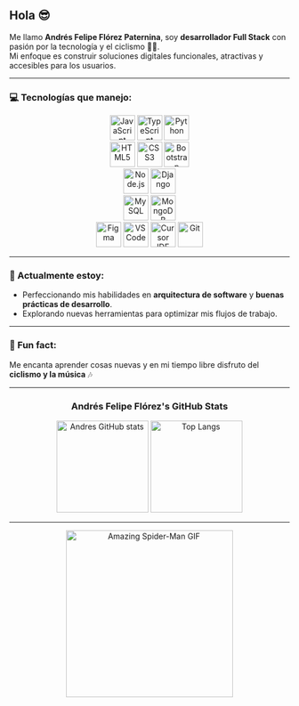 ## Hola 😎

Me llamo **Andrés Felipe Flórez Paternina**, soy **desarrollador Full Stack** con pasión por la tecnología y el ciclismo 🚴‍♂️.  
Mi enfoque es construir soluciones digitales funcionales, atractivas y accesibles para los usuarios.  

---

### 💻 Tecnologías que manejo:

<p align="center">
  <!-- Lenguajes -->
  <img src="https://cdn.jsdelivr.net/gh/devicons/devicon/icons/javascript/javascript-original.svg" alt="JavaScript" width="45" height="45"/>
  <img src="https://cdn.jsdelivr.net/gh/devicons/devicon/icons/typescript/typescript-original.svg" alt="TypeScript" width="45" height="45"/>
  <img src="https://cdn.jsdelivr.net/gh/devicons/devicon/icons/python/python-original.svg" alt="Python" width="45" height="45"/>
  <br/>
  
  <!-- Frontend -->
  <img src="https://cdn.jsdelivr.net/gh/devicons/devicon/icons/html5/html5-original.svg" alt="HTML5" width="45" height="45"/>
  <img src="https://cdn.jsdelivr.net/gh/devicons/devicon/icons/css3/css3-original.svg" alt="CSS3" width="45" height="45"/>
  <img src="https://cdn.jsdelivr.net/gh/devicons/devicon/icons/bootstrap/bootstrap-original.svg" alt="Bootstrap" width="45" height="45"/>
  <br/>

  <!-- Backend -->
  <img src="https://cdn.jsdelivr.net/gh/devicons/devicon/icons/nodejs/nodejs-original.svg" alt="Node.js" width="45" height="45"/>
  <img src="https://cdn.jsdelivr.net/gh/devicons/devicon/icons/django/django-plain.svg" alt="Django" width="45" height="45"/>
  <br/>

  <!-- Bases de datos -->
  <img src="https://cdn.jsdelivr.net/gh/devicons/devicon/icons/mysql/mysql-original.svg" alt="MySQL" width="45" height="45"/>
  <img src="https://cdn.jsdelivr.net/gh/devicons/devicon/icons/mongodb/mongodb-original.svg" alt="MongoDB" width="45" height="45"/>
  <br/>

  <!-- Herramientas -->
  <img src="https://cdn.jsdelivr.net/gh/devicons/devicon/icons/figma/figma-original.svg" alt="Figma" width="45" height="45"/>
  <img src="https://cdn.jsdelivr.net/gh/devicons/devicon/icons/vscode/vscode-original.svg" alt="VS Code" width="45" height="45"/>
  <img src="https://avatars.githubusercontent.com/u/137780855?s=200&v=4" alt="Cursor IDE" width="45" height="45"/>
  <img src="https://cdn.jsdelivr.net/gh/devicons/devicon/icons/git/git-original.svg" alt="Git" width="45" height="45"/>
</p>

---

### 🚀 Actualmente estoy:
- Perfeccionando mis habilidades en **arquitectura de software** y **buenas prácticas de desarrollo**.  
- Explorando nuevas herramientas para optimizar mis flujos de trabajo.  

---

### 🌱 Fun fact:
Me encanta aprender cosas nuevas y en mi tiempo libre disfruto del **ciclismo y la música** 🎶

---

<div align="center">
  
  ### Andrés Felipe Flórez's GitHub Stats  

  <img src="https://github-readme-stats.vercel.app/api?username=andresflorez1234&show_icons=true&theme=midnight-purple" alt="Andres GitHub stats" height="165"/>
  <img src="https://github-readme-stats.vercel.app/api/top-langs/?username=andresflorez1234&layout=compact&theme=midnight-purple" alt="Top Langs" height="165"/>

</div>

---

<p align="center">
  <img src="https://giffiles.alphacoders.com/220/220812.gif" alt="Amazing Spider-Man GIF" width="300">
</p>

